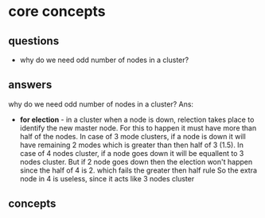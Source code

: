 # core concepts

## questions
* why do we need odd number of nodes in a cluster?


## answers

why do we need odd number of nodes in a cluster?
Ans:
  * <b>for election</b> - in a cluster when a node is down, relection takes place to identify the new master node. For this to happen it must have more than half of the nodes. In case of 3 mode clusters, if a node is down it will have remaining 2 modes
    which is greater than then half of 3 (1.5). In case of 4 nodes cluster, if a node goes down it will be equallent to 3 nodes cluster. But if 2 node goes down then the election won't happen since the half of 4 is 2. which fails the greater then half rule
    So the extra node in 4 is useless, since it acts like 3 nodes cluster
    

## concepts
